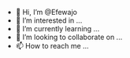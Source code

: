 - 👋 Hi, I’m @Efewajo
- 👀 I’m interested in ...
- 🌱 I’m currently learning ...
- 💞️ I’m looking to collaborate on ...
- 📫 How to reach me ...

<!---
Efewajo/Efewajo is a ✨ special ✨ repository because its `README.md` (this file) appears on your GitHub profile.
You can click the Preview link to take a look at your changes.
--->
